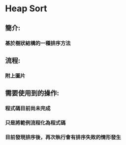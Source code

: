 # Heap Sort
## 簡介:
###    基於樹狀結構的一種排序方法
## 流程:
###    附上圖片
## 需要使用到的操作:
###    

### 程式碼目前尚未完成
### 只是將範例流程化為程式碼
### 目前發現排序後，再次執行會有排序失敗的情形發生
